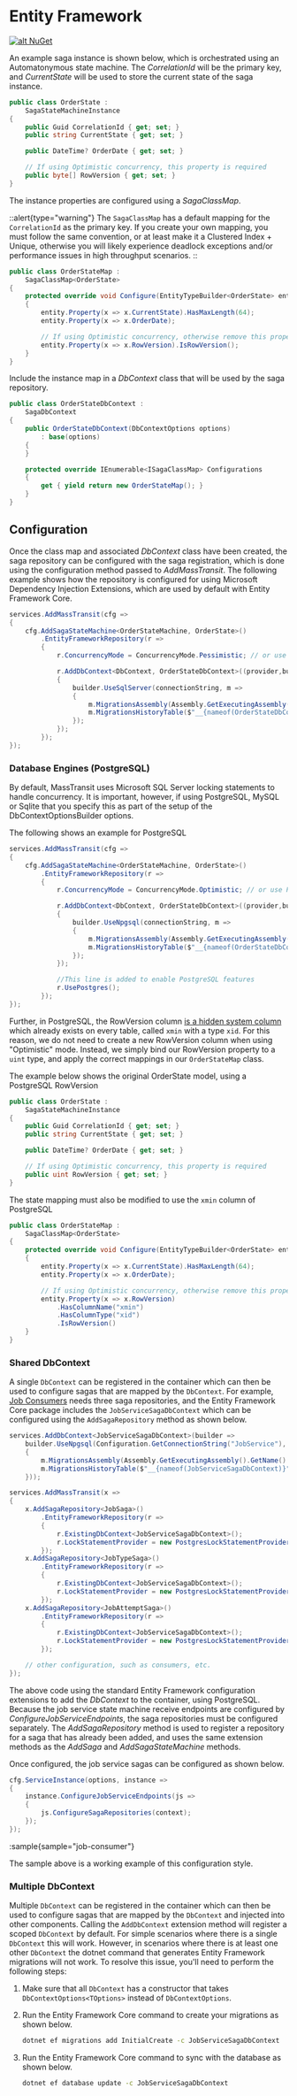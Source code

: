 # Entity Framework

[![alt NuGet](https://img.shields.io/nuget/v/MassTransit.EntityFrameworkCore.svg "NuGet")](https://nuget.org/packages/MassTransit.EntityFrameworkCore/)

An example saga instance is shown below, which is orchestrated using an Automatonymous state machine. The _CorrelationId_ will be the primary key, and _CurrentState_ will be used to store the current state of the saga instance. 

```csharp
public class OrderState :
    SagaStateMachineInstance
{
    public Guid CorrelationId { get; set; }
    public string CurrentState { get; set; }

    public DateTime? OrderDate { get; set; }

    // If using Optimistic concurrency, this property is required
    public byte[] RowVersion { get; set; }
}
```

The instance properties are configured using a _SagaClassMap_. 

::alert{type="warning"}
The `SagaClassMap` has a default mapping for the `CorrelationId` as the primary key. If you create your own mapping, you must follow the same convention, or at least make it a Clustered Index + Unique, otherwise you will likely experience deadlock exceptions and/or performance issues in high throughput scenarios.
::

```csharp
public class OrderStateMap : 
    SagaClassMap<OrderState>
{
    protected override void Configure(EntityTypeBuilder<OrderState> entity, ModelBuilder model)
    {
        entity.Property(x => x.CurrentState).HasMaxLength(64);
        entity.Property(x => x.OrderDate);

        // If using Optimistic concurrency, otherwise remove this property
        entity.Property(x => x.RowVersion).IsRowVersion();
    }
}
```

Include the instance map in a _DbContext_ class that will be used by the saga repository.

```csharp
public class OrderStateDbContext : 
    SagaDbContext
{
    public OrderStateDbContext(DbContextOptions options)
        : base(options)
    {
    }

    protected override IEnumerable<ISagaClassMap> Configurations
    {
        get { yield return new OrderStateMap(); }
    }
}
```

## Configuration

Once the class map and associated _DbContext_ class have been created, the saga repository can be configured with the saga registration, which is done using the configuration method passed to _AddMassTransit_. The following example shows how the repository is configured for using Microsoft Dependency Injection Extensions, which are used by default with Entity Framework Core.

```csharp
services.AddMassTransit(cfg =>
{
    cfg.AddSagaStateMachine<OrderStateMachine, OrderState>()
        .EntityFrameworkRepository(r =>
        {
            r.ConcurrencyMode = ConcurrencyMode.Pessimistic; // or use Optimistic, which requires RowVersion

            r.AddDbContext<DbContext, OrderStateDbContext>((provider,builder) =>
            {
                builder.UseSqlServer(connectionString, m =>
                {
                    m.MigrationsAssembly(Assembly.GetExecutingAssembly().GetName().Name);
                    m.MigrationsHistoryTable($"__{nameof(OrderStateDbContext)}");
                });
            });
        });
});
```

### Database Engines (PostgreSQL)
By default, MassTransit uses Microsoft SQL Server locking statements to handle concurrency. It is important, however, if using PostgreSQL, MySQL or Sqlite that you specify this as part of the setup of the DbContextOptionsBuilder options.

The following shows an example for PostgreSQL
```csharp
services.AddMassTransit(cfg =>
{
    cfg.AddSagaStateMachine<OrderStateMachine, OrderState>()
        .EntityFrameworkRepository(r =>
        {
            r.ConcurrencyMode = ConcurrencyMode.Optimistic; // or use Pessimistic, which does not require RowVersion

            r.AddDbContext<DbContext, OrderStateDbContext>((provider,builder) =>
            {
                builder.UseNpgsql(connectionString, m =>
                {
                    m.MigrationsAssembly(Assembly.GetExecutingAssembly().GetName().Name);
                    m.MigrationsHistoryTable($"__{nameof(OrderStateDbContext)}");
                });
            });

            //This line is added to enable PostgreSQL features
            r.UsePostgres();
        });
});
```

Further, in PostgreSQL, the RowVersion column [is a hidden system column](https://www.postgresql.org/docs/current/ddl-system-columns.html) which already exists on every table, called ```xmin``` with a type ```xid```. For this reason, we do not need to create a new RowVersion column when using "Optimistic" mode. Instead, we simply bind our RowVersion property to a ```uint``` type, and apply the correct mappings in our ```OrderStateMap``` class.

The example below shows the original OrderState model, using a PostgreSQL RowVersion

```csharp
public class OrderState :
    SagaStateMachineInstance
{
    public Guid CorrelationId { get; set; }
    public string CurrentState { get; set; }

    public DateTime? OrderDate { get; set; }

    // If using Optimistic concurrency, this property is required
    public uint RowVersion { get; set; }
}
```

The state mapping must also be modified to use the ```xmin``` column of PostgreSQL
```csharp
public class OrderStateMap : 
    SagaClassMap<OrderState>
{
    protected override void Configure(EntityTypeBuilder<OrderState> entity, ModelBuilder model)
    {
        entity.Property(x => x.CurrentState).HasMaxLength(64);
        entity.Property(x => x.OrderDate);

        // If using Optimistic concurrency, otherwise remove this property
        entity.Property(x => x.RowVersion)
            .HasColumnName("xmin")
            .HasColumnType("xid")
            .IsRowVersion()
    }
}
```



### Shared DbContext

A single `DbContext` can be registered in the container which can then be used to configure sagas that are mapped by the `DbContext`. For example, [Job Consumers](/documentation/patterns/job-consumers) needs three saga repositories, and the Entity Framework Core package includes the `JobServiceSagaDbContext` which can be configured using the `AddSagaRepository` method as shown below.

```csharp
services.AddDbContext<JobServiceSagaDbContext>(builder =>
    builder.UseNpgsql(Configuration.GetConnectionString("JobService"), m =>
    {
        m.MigrationsAssembly(Assembly.GetExecutingAssembly().GetName().Name);
        m.MigrationsHistoryTable($"__{nameof(JobServiceSagaDbContext)}");
    }));

services.AddMassTransit(x =>
{
    x.AddSagaRepository<JobSaga>()
        .EntityFrameworkRepository(r =>
        {
            r.ExistingDbContext<JobServiceSagaDbContext>();
            r.LockStatementProvider = new PostgresLockStatementProvider();
        });
    x.AddSagaRepository<JobTypeSaga>()
        .EntityFrameworkRepository(r =>
        {
            r.ExistingDbContext<JobServiceSagaDbContext>();
            r.LockStatementProvider = new PostgresLockStatementProvider();
        });
    x.AddSagaRepository<JobAttemptSaga>()
        .EntityFrameworkRepository(r =>
        {
            r.ExistingDbContext<JobServiceSagaDbContext>();
            r.LockStatementProvider = new PostgresLockStatementProvider();
        });

    // other configuration, such as consumers, etc.
});
```

The above code using the standard Entity Framework configuration extensions to add the _DbContext_ to the container, using PostgreSQL. Because the job service state machine receive endpoints are configured by _ConfigureJobServiceEndpoints_, the saga repositories must be configured separately. The _AddSagaRepository_ method is used to register a repository for a saga that has already been added, and uses the same extension methods as the _AddSaga_ and _AddSagaStateMachine_ methods.

Once configured, the job service sagas can be configured as shown below.

```csharp
cfg.ServiceInstance(options, instance =>
{
    instance.ConfigureJobServiceEndpoints(js =>
    {
        js.ConfigureSagaRepositories(context);
    });
});
```

:sample{sample="job-consumer"}

The sample above is a working example of this configuration style.

### Multiple DbContext

Multiple `DbContext` can be registered in the container which can then be used to configure sagas that are mapped by the `DbContext` and injected into other components. Calling the `AddDbContext` extension method will register a scoped `DbContext` by default. For simple scenarios where there is a single `DbContext` this will work. However, in scenarios where there is at least one other `DbContext` the dotnet command that generates Entity Framework migrations will not work. To resolve this issue, you'll need to perform the following steps:

1.  Make sure that all `DbContext` has a constructor that takes `DbContextOptions<TOptions>` instead of `DbContextOptions`.

2.  Run the Entity Framework Core command to create your migrations as shown below.

    ```bash
    dotnet ef migrations add InitialCreate -c JobServiceSagaDbContext
    ```

3.  Run the Entity Framework Core command to sync with the database as shown below.
 
    ```bash
    dotnet ef database update -c JobServiceSagaDbContext
    ```


